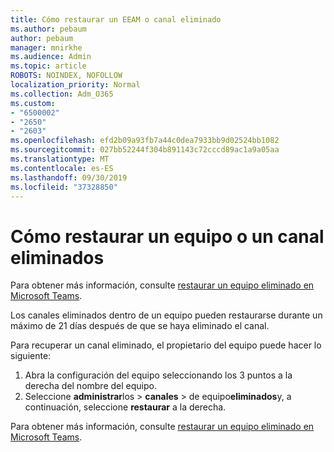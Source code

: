 ```yaml
---
title: Cómo restaurar un EEAM o canal eliminado
ms.author: pebaum
author: pebaum
manager: mnirkhe
ms.audience: Admin
ms.topic: article
ROBOTS: NOINDEX, NOFOLLOW
localization_priority: Normal
ms.collection: Adm_O365
ms.custom:
- "6500002"
- "2650"
- "2603"
ms.openlocfilehash: efd2b09a93fb7a44c0dea7933bb9d02524bb1082
ms.sourcegitcommit: 027bb52244f304b891143c72cccd89ac1a9a05aa
ms.translationtype: MT
ms.contentlocale: es-ES
ms.lasthandoff: 09/30/2019
ms.locfileid: "37328850"
---
```

# <a name="how-to-restore-a-deleted-team-or-channel"></a>Cómo restaurar un equipo o un canal eliminados

Para obtener más información, consulte [restaurar un equipo eliminado en Microsoft Teams](https://blogs.technet.microsoft.com/skypehybridguy/2017/07/23/restoring-a-deleted-team-in-microsoft-teams).

Los canales eliminados dentro de un equipo pueden restaurarse durante un máximo de 21 días después de que se haya eliminado el canal.

Para recuperar un canal eliminado, el propietario del equipo puede hacer lo siguiente:

1. Abra la configuración del equipo seleccionando los 3 puntos a la derecha del nombre del equipo.
2. Seleccione **administrar**los > **canales** > de equipo**eliminados**y, a continuación, seleccione **restaurar** a la derecha.

Para obtener más información, consulte [restaurar un equipo eliminado en Microsoft Teams](https://blogs.technet.microsoft.com/skypehybridguy/2017/07/23/restoring-a-deleted-team-in-microsoft-teams).